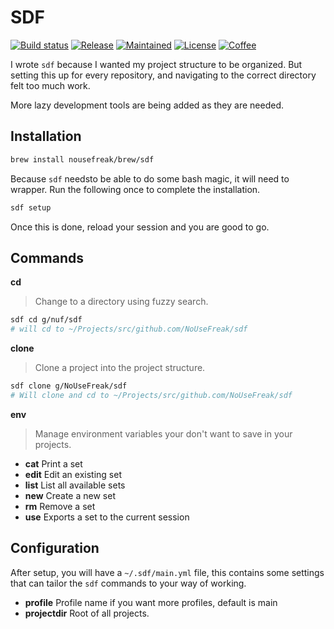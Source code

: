 # SDF

[![Build status](https://img.shields.io/travis/NoUseFreak/sdf/master?style=flat-square)](https://travis-ci.org/NoUseFreak/sdf)
[![Release](https://img.shields.io/github/v/release/NoUseFreak/sdf?style=flat-square)](https://github.com/NoUseFreak/sdf/releases)
[![Maintained](https://img.shields.io/maintenance/yes/2019?style=flat-square)](https://github.com/NoUseFreak/sdf)
[![License](https://img.shields.io/github/license/NoUseFreak/sdf?style=flat-square)](https://github.com/NoUseFreak/sdf/blob/master/LICENSE)
[![Coffee](https://img.shields.io/badge/☕️-Buy%20me%20a%20coffee-blue?style=flat-square&color=blueviolet)](https://www.buymeacoffee.com/driesdepeuter)

I wrote `sdf` because I wanted my project structure to be organized. But setting
this up for every repository, and navigating to the correct directory felt too
much work. 

More lazy development tools are being added as they are needed.

## Installation

```bash
brew install nousefreak/brew/sdf
```

Because `sdf` needsto be able to do some bash magic, it will need to wrapper.
Run the following once to complete the installation.

```bash
sdf setup
```

Once this is done, reload your session and you are good to go.

## Commands

__cd__

> Change to a directory using fuzzy search.

```bash
sdf cd g/nuf/sdf
# will cd to ~/Projects/src/github.com/NoUseFreak/sdf
```

__clone__

> Clone a project into the project structure.

```bash
sdf clone g/NoUseFreak/sdf
# Will clone and cd to ~/Projects/src/github.com/NoUseFreak/sdf
```

__env__

> Manage environment variables your don't want to save in your projects.

- __cat__ Print a set
- __edit__ Edit an existing set
- __list__ List all available sets
- __new__ Create a new set
- __rm__ Remove a set
- __use__ Exports a set to the current session

## Configuration

After setup, you will have a `~/.sdf/main.yml` file, this contains some settings
that can tailor the `sdf` commands to your way of working.

- __profile__ Profile name if you want more profiles, default is main
- __projectdir__ Root of all projects. 

